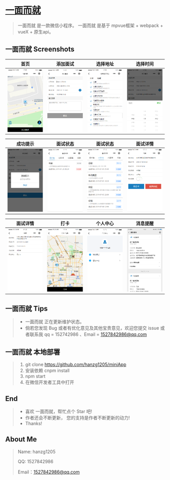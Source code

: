 # [一面而就](https://github.com/hanzg1205/miniApp)

> 一面而就 是一款微信小程序。
> 一面而就 是基于 mpvue框架 + webpack + vueX + 原生api。

## 一面而就 Screenshots

|         首页         |        添加面试         |         选择地址         |         选择时间         |
| :------------------: | :-------------------: | :----------------------: | :----------------------: |
| ![](./img/home.PNG) | ![](./img/add.PNG) | ![](./img/search.PNG) | ![](./img/pick.PNG) |

|         成功提示          |          面试状态           |            面试状态            |          面试详情           |
| :-------------------: | :-------------------------: | :----------------------------: | :-------------------------: |
| ![](./img/alert.PNG) | ![](./img/list1.PNG) | ![](./img/list2.PNG) | ![](./img/detail.PNG) |

|        面试详情        |          打卡           |        个人中心         |         消息提醒         |
| :------------------: | :-------------------------: | :---------------------: | :------------------: |
| ![](./img/detail2.PNG) | ![](./img/sign.PNG) | ![](./img/my.PNG) | ![](./img/mini.png) |


## 一面而就 Tips

> - 一面而就 正在更新维护状态。
> - 倘若您发现 Bug 或者有优化意见及其他宝贵意见，欢迎您提交 issue 或者联系我 qq = 152742986 、Email = 1527842986@qq.com

## 一面而就 本地部署

> 1. git clone https://github.com/hanzg1205/miniApp
> 2. 安装依赖 cnpm install
> 3. npm start
> 4. 在微信开发者工具中打开

## End

> - 喜欢 一面而就，帮忙点个 Star 吧!
> - 作者还会不断更新， 您的支持是作者不断更新的动力!
> - Thanks!

## About Me

> Name: hanzg1205
>
> QQ: 1527842986
>
> Email：1527842986@qq.com
